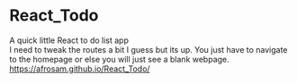 # React_Todo
A quick little React to do list app  
I need to tweak the routes a bit I guess but its up. You just have to navigate to the homepage or else you will just see a blank webpage.  https://afrosam.github.io/React_Todo/
